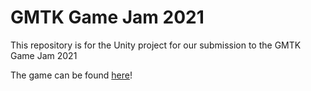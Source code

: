 # GMTK Game Jam 2021

This repository is for the Unity project for our submission to the GMTK Game Jam 2021

The game can be found [here](https://alditto.itch.io/adventures-of-1c)!
